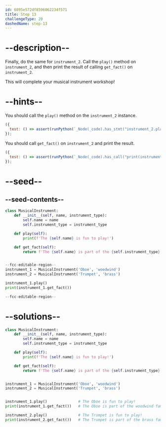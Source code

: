 ```yaml
---
id: 6895e572df8596062234f571
title: Step 13
challengeType: 20
dashedName: step-13
---
```


# --description--

Finally, do the same for `instrument_2`. Call the `play()` method on `instrument_2`, and then print the result of calling `get_fact()` on `instrument_2`.

This will complete your musical instrument workshop!

# --hints--

You should call the `play()` method on the `instrument_2` instance.

```js
({
  test: () => assert(runPython(`_Node(_code).has_stmt("instrument_2.play()")`))
});
```

You should call `get_fact()` on `instrument_2` and print the result.

```js
({
  test: () => assert(runPython(`_Node(_code).has_call("print(instrument_2.get_fact())")`))
});
```

# --seed--

## --seed-contents--

```py
class MusicalInstrument:
    def __init__(self, name, instrument_type):
        self.name = name
        self.instrument_type = instrument_type

    def play(self):
        print(f'The {self.name} is fun to play!')

    def get_fact(self):
        return f'The {self.name} is part of the {self.instrument_type} family of instruments.'


--fcc-editable-region--
instrument_1 = MusicalInstrument('Oboe', 'woodwind')
instrument_2 = MusicalInstrument('Trumpet', 'brass')

instrument_1.play()
print(instrument_1.get_fact())

--fcc-editable-region--
```

# --solutions--

```py
class MusicalInstrument:
    def __init__(self, name, instrument_type):
        self.name = name
        self.instrument_type = instrument_type

    def play(self):
        print(f'The {self.name} is fun to play!')

    def get_fact(self):
        return f'The {self.name} is part of the {self.instrument_type} family of instruments.'


instrument_1 = MusicalInstrument('Oboe', 'woodwind')
instrument_2 = MusicalInstrument('Trumpet', 'brass')


instrument_1.play()              # The Oboe is fun to play!
print(instrument_1.get_fact())   # The Oboe is part of the woodwind family of instruments.

instrument_2.play()              # The Trumpet is fun to play!
print(instrument_2.get_fact())   # The Trumpet is part of the brass family of instruments.
```
